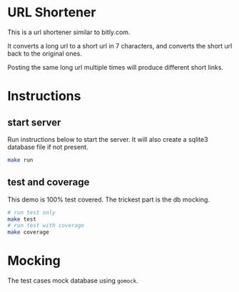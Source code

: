 # URL Shortener

This is a url shortener similar to bitly.com.

It converts a long url to a short url in 7 characters, and converts the short url back to the original ones.

Posting the same long url multiple times will produce different short links.

# Instructions

## start server

Run instructions below to start the server. It will also create a sqlite3 database file if not present.

```bash
make run
```

## test and coverage

This demo is 100% test covered. The trickest part is the db mocking.

```bash
# run test only
make test
# run test with coverage
make coverage
```

# Mocking

The test cases mock database using `gomock`.
